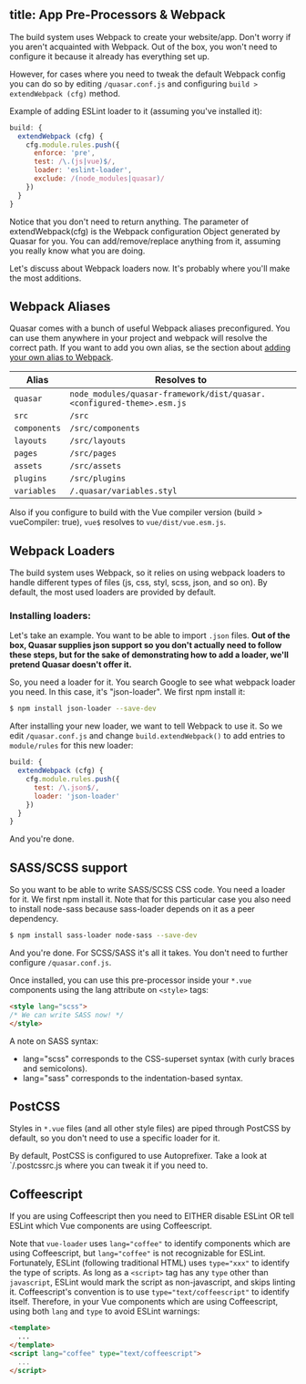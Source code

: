title: App Pre-Processors & Webpack
---
The build system uses Webpack to create your website/app. Don't worry if you aren't acquainted with Webpack. Out of the box, you won't need to configure it because it already has everything set up.

However, for cases where you need to tweak the default Webpack config you can do so by editing `/quasar.conf.js` and configuring `build > extendWebpack (cfg)` method.

Example of adding ESLint loader to it (assuming you've installed it):
```js
build: {
  extendWebpack (cfg) {
    cfg.module.rules.push({
      enforce: 'pre',
      test: /\.(js|vue)$/,
      loader: 'eslint-loader',
      exclude: /(node_modules|quasar)/
    })
  }
}
```
Notice that you don't need to return anything. The parameter of extendWebpack(cfg) is the Webpack configuration Object generated by Quasar for you. You can add/remove/replace anything from it, assuming you really know what you are doing.

Let's discuss about Webpack loaders now. It's probably where you'll make the most additions.

## Webpack Aliases
Quasar comes with a bunch of useful Webpack aliases preconfigured.
You can use them anywhere in your project and webpack will resolve the correct path. If you want to add you own alias, se the section about [adding your own alias to Webpack](/guide/app-quasar.conf.js.html#Adding-you-own-alias-to-Webpack).

| Alias | Resolves to |
| --- | --- |
| `quasar` | `node_modules/quasar-framework/dist/quasar.<configured-theme>.esm.js` |
| `src` | `/src` |
| `components` | `/src/components` |
| `layouts` | `/src/layouts` |
| `pages` | `/src/pages` |
| `assets` | `/src/assets` |
| `plugins` | `/src/plugins` |
| `variables` | `/.quasar/variables.styl` |

Also if you configure to build with the Vue compiler version (build > vueCompiler: true), `vue$` resolves to  `vue/dist/vue.esm.js`.

## Webpack Loaders
The build system uses Webpack, so it relies on using webpack loaders to handle different types of files (js, css, styl, scss, json, and so on). By default, the most used loaders are provided by default.

### Installing loaders:
Let's take an example. You want to be able to import `.json` files. **Out of the box, Quasar supplies json support so you don't actually need to follow these steps, but for the sake of demonstrating how to add a loader, we'll pretend Quasar doesn't offer it.**

So, you need a loader for it. You search Google to see what webpack loader you need. In this case, it's "json-loader". We first npm install it:
``` bash
$ npm install json-loader --save-dev
```

After installing your new loader, we want to tell Webpack to use it. So we edit `/quasar.conf.js` and change `build.extendWebpack()` to add entries to `module/rules` for this new loader:

``` js
build: {
  extendWebpack (cfg) {
    cfg.module.rules.push({
      test: /\.json$/,
      loader: 'json-loader'
    })
  }
}
```

And you're done.

## SASS/SCSS support
So you want to be able to write SASS/SCSS CSS code. You need a loader for it. We first npm install it. Note that for this particular case you also need to install node-sass because sass-loader depends on it as a peer dependency.

``` bash
$ npm install sass-loader node-sass --save-dev
```

And you're done. For SCSS/SASS it's all it takes. You don't need to further configure `/quasar.conf.js`.

Once installed, you can use this pre-processor inside your `*.vue` components using the lang attribute on `<style>` tags:

``` html
<style lang="scss">
/* We can write SASS now! */
</style>
```

A note on SASS syntax:

* lang="scss" corresponds to the CSS-superset syntax (with curly braces and semicolons).
* lang="sass" corresponds to the indentation-based syntax.

## PostCSS

Styles in `*.vue` files (and all other style files) are piped through PostCSS by default, so you don't need to use a specific loader for it.

By default, PostCSS is configured to use Autoprefixer. Take a look at `/.postcssrc.js where you can tweak it if you need to.

## Coffeescript
If you are using Coffeescript then you need to EITHER disable ESLint OR tell ESLint which Vue components are using Coffeescript.

Note that `vue-loader` uses `lang="coffee"` to identify components which are using Coffeescript, but `lang="coffee"` is not recognizable for ESLint. Fortunately, ESLint (following traditional HTML) uses `type="xxx"` to identify the type of scripts. As long as a `<script>` tag has any `type` other than `javascript`, ESLint would mark the script as non-javascript, and skips linting it. Coffeescript's convention is to use `type="text/coffeescript"` to identify itself. Therefore, in your Vue components which are using Coffeescript, using both `lang` and `type` to avoid ESLint warnings:

```html
<template>
  ...
</template>
<script lang="coffee" type="text/coffeescript">
  ...
</script>
```
